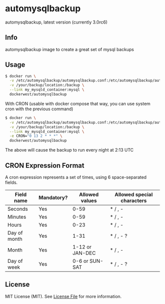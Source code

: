 automysqlbackup
===============

automysqlbackup, latest version (currently 3.0rc6)

Info
----

automysqlbackup image to create a great set of mysql backups

Usage
-----

~~~ sh
$ docker run \
  -v /etc/automysqlbackup/automysqlbackup.conf:/etc/automysqlbackup/automysqlbackup.conf:ro \
  -v /your/backup/location:/backup \
  --link my_mysqld_container:mysql \
  dockerwest/automysqlbackup
~~~

With CRON (usable with docker compose that way, you can use system cron with
the previous command)

~~~ sh
$ docker run \
  -v /etc/automysqlbackup/automysqlbackup.conf:/etc/automysqlbackup/automysqlbackup.conf:ro \
  -v /your/backup/location:/backup \
  --link my_mysqld_container:mysql \
  -e CRON="0 13 2 * * *" \
  dockerwest/automysqlbackup
~~~

The above will cause the backup to run every night at 2:13 UTC

CRON Expression Format
----------------------

A cron expression represents a set of times, using 6 space-separated fields.

Field name   | Mandatory? | Allowed values  | Allowed special characters
----------   | ---------- | --------------  | --------------------------
Seconds      | Yes        | 0-59            | * / , -
Minutes      | Yes        | 0-59            | * / , -
Hours        | Yes        | 0-23            | * / , -
Day of month | Yes        | 1-31            | * / , - ?
Month        | Yes        | 1-12 or JAN-DEC | * / , -
Day of week  | Yes        | 0-6 or SUN-SAT  | * / , - ?

License
-------

MIT License (MIT). See [License File](LICENSE.md) for more information.
